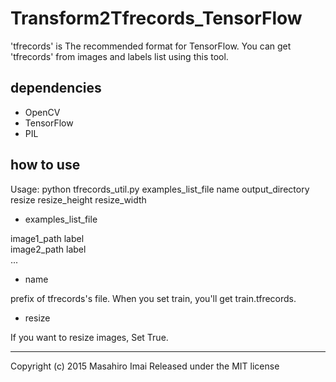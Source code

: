 # Transform2Tfrecords_TensorFlow

'tfrecords' is The recommended format for TensorFlow. You can get 'tfrecords' from images and labels list using this tool.

## dependencies
- OpenCV
- TensorFlow
- PIL

## how to use

Usage: python tfrecords_util.py examples_list_file name output_directory resize resize_height resize_width

- examples_list_file
  
image1_path label  
image2_path label  
...  


- name

prefix of tfrecords's file. When you set train, you'll get train.tfrecords.


- resize

If you want to resize images, Set True.


---

Copyright (c) 2015 Masahiro Imai
Released under the MIT license
